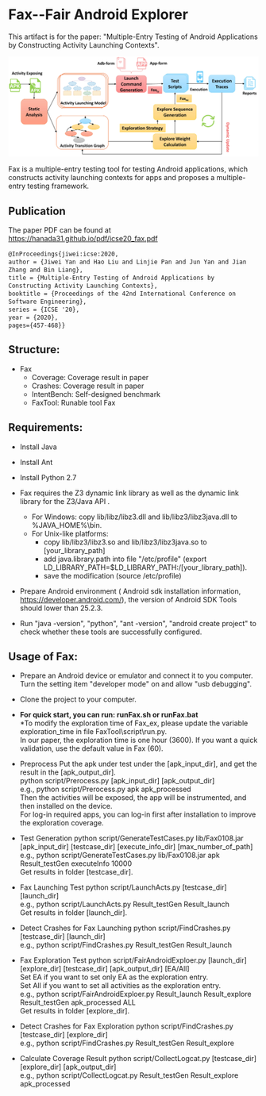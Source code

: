 # Fax--Fair Android Explorer 
This artifact is for the paper: "Multiple-Entry Testing of Android Applications by Constructing Activity Launching Contexts".  

<p align="center">
<img src="overview/Fax.jpg" width="600">
</p>

Fax is a multiple-entry testing tool for testing Android applications, which constructs activity launching contexts for apps and proposes a multiple-entry testing framework.


## Publication ##
The paper PDF can be found at https://hanada31.github.io/pdf/icse20_fax.pdf
```
@InProceedings{jiwei:icse:2020,
author = {Jiwei Yan and Hao Liu and Linjie Pan and Jun Yan and Jian Zhang and Bin Liang},
title = {Multiple-Entry Testing of Android Applications by Constructing Activity Launching Contexts},
booktitle = {Proceedings of the 42nd International Conference on Software Engineering},
series = {ICSE '20},
year = {2020},
pages={457-468}}

```

## Structure:
- Fax
  - Coverage: Coverage result in paper
  - Crashes: Coverage result in paper
  - IntentBench: Self-designed benchmark
  - FaxTool: Runable tool Fax
  
## Requirements:
* Install Java
* Install Ant
* Install Python 2.7
* Fax requires the Z3 dynamic link library as well as the dynamic link library for the Z3/Java API .
  * For Windows: copy lib/libz/libz3.dll and lib/libz3/libz3java.dll to %JAVA_HOME%\bin\.
  * For Unix-like platforms: 
    * copy lib/libz3/libz3.so and lib/libz3/libz3java.so to [your\_library\_path]
	 * add java.library.path into file "/etc/profile" (export LD\_LIBRARY\_PATH=$LD\_LIBRARY\_PATH:/[your\_library_path]).
    * save the modification (source /etc/profile)
* Prepare Android environment ( Android sdk installation information, https://developer.android.com/), the version of Android SDK Tools should lower than 25.2.3.

* Run "java -version", "python", "ant -version", "android create project" to check whether these tools are successfully configured.

## Usage of Fax:
* Prepare an Android device or emulator and connect it to you computer. Turn the setting item "developer mode" on and allow "usb debugging".  
* Clone the project to your computer. 

* **For quick start, you can run: runFax.sh or runFax.bat**  
	*To modify the exploration time of Fax\_ex, please update the variable exploration_time in file FaxTool\script\run.py.   
	In our paper, the exploration time is one hour (3600). If you want a quick validation, use the default value in Fax (60).  

* Preprocess
Put the apk under test under the [apk_input_dir], and get the result in the [apk_output_dir].  
python  script/Prerocess.py  [apk_input_dir]  [apk_output_dir]  
e.g., python  script/Prerocess.py  apk  apk_processed  
Then the activities will be exposed, the app will be instrumented, and then installed on the device.  
For log-in required apps, you can log-in first after installation to improve the exploration coverage.    


* Test Generation
python  script/GenerateTestCases.py  lib/Fax0108.jar [apk_input_dir]  [testcase_dir] [execute_info_dir] [max_number_of_path]  
e.g., python  script/GenerateTestCases.py  lib/Fax0108.jar  apk Result_testGen  executeInfo 10000  
Get results in folder [testcase_dir].

* Fax Launching Test
python script/LaunchActs.py [testcase_dir]  [launch_dir]  
e.g., python script/LaunchActs.py Result_testGen Result_launch  
Get results in folder [launch_dir].

* Detect Crashes for Fax Launching
python script/FindCrashes.py [testcase_dir]  [launch_dir]   
e.g., python script/FindCrashes.py Result_testGen Result_launch  

* Fax Exploration Test
python script/FairAndroidExploer.py [launch_dir]  [explore_dir]  [testcase_dir] [apk_output_dir] [EA/All]  
Set EA if you want to set only EA as the exploration entry.   
Set All if you want to set all activities as the exploration entry.   
e.g., python script/FairAndroidExploer.py Result_launch Result_explore Result_testGen apk_processed ALL  
Get results in folder [explore_dir].

* Detect Crashes for Fax Exploration
python script/FindCrashes.py [testcase_dir]  [explore_dir]   
e.g., python script/FindCrashes.py Result_testGen  Result_explore  

* Calculate Coverage Result
python script/CollectLogcat.py  [testcase_dir]  [explore_dir]  [apk_output_dir]  
e.g., python script/CollectLogcat.py  Result_testGen  Result_explore apk_processed  


